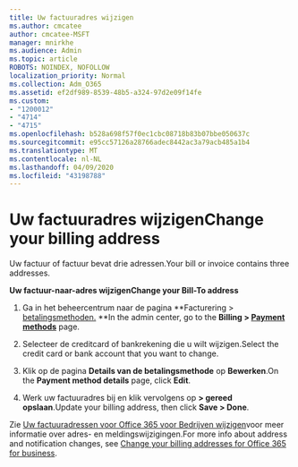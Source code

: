 ```yaml
---
title: Uw factuuradres wijzigen
ms.author: cmcatee
author: cmcatee-MSFT
manager: mnirkhe
ms.audience: Admin
ms.topic: article
ROBOTS: NOINDEX, NOFOLLOW
localization_priority: Normal
ms.collection: Adm_O365
ms.assetid: ef2df989-8539-48b5-a324-97d2e09f14fe
ms.custom:
- "1200012"
- "4714"
- "4715"
ms.openlocfilehash: b528a698f57f0ec1cbc08718b83b07bbe050637c
ms.sourcegitcommit: e95cc57126a28766adec8442ac3a79acb485a1b4
ms.translationtype: MT
ms.contentlocale: nl-NL
ms.lasthandoff: 04/09/2020
ms.locfileid: "43198788"
---
```

# <a name="change-your-billing-address"></a><span data-ttu-id="45eaa-102">Uw factuuradres wijzigen</span><span class="sxs-lookup"><span data-stu-id="45eaa-102">Change your billing address</span></span>

<span data-ttu-id="45eaa-103">Uw factuur of factuur bevat drie adressen.</span><span class="sxs-lookup"><span data-stu-id="45eaa-103">Your bill or invoice contains three addresses.</span></span> 

<span data-ttu-id="45eaa-104">**Uw factuur-naar-adres wijzigen**</span><span class="sxs-lookup"><span data-stu-id="45eaa-104">**Change your Bill-To address**</span></span>

1. <span data-ttu-id="45eaa-105">Ga in het beheercentrum naar de pagina \*\*Facturering > [betalingsmethoden.](https://go.microsoft.com/fwlink/p/?linkid=2018806) \*\*</span><span class="sxs-lookup"><span data-stu-id="45eaa-105">In the admin center, go to the **Billing > [Payment methods](https://go.microsoft.com/fwlink/p/?linkid=2018806)** page.</span></span> 

2. <span data-ttu-id="45eaa-106">Selecteer de creditcard of bankrekening die u wilt wijzigen.</span><span class="sxs-lookup"><span data-stu-id="45eaa-106">Select the credit card or bank account that you want to change.</span></span> 

3. <span data-ttu-id="45eaa-107">Klik op de pagina **Details van de betalingsmethode** op **Bewerken**.</span><span class="sxs-lookup"><span data-stu-id="45eaa-107">On the **Payment method details** page, click **Edit**.</span></span> 

4. <span data-ttu-id="45eaa-108">Werk uw factuuradres bij en klik vervolgens op **> gereed opslaan**.</span><span class="sxs-lookup"><span data-stu-id="45eaa-108">Update your billing address, then click **Save > Done**.</span></span> 

<span data-ttu-id="45eaa-109">Zie [Uw factuuradressen voor Office 365 voor Bedrijven wijzigen](https://docs.microsoft.com/microsoft-365/commerce/billing-and-payments/change-your-billing-addresses?view=o365-worldwide)voor meer informatie over adres- en meldingswijzigingen.</span><span class="sxs-lookup"><span data-stu-id="45eaa-109">For more info about address and notification changes, see [Change your billing addresses for Office 365 for business](https://docs.microsoft.com/microsoft-365/commerce/billing-and-payments/change-your-billing-addresses?view=o365-worldwide).</span></span> 
